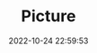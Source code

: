 ---
weight: 1
images:
- /images/edited/44.jpeg
title: Picture
date: 2022-10-24 22:59:53
tags: [luminar neo,work,person]
---